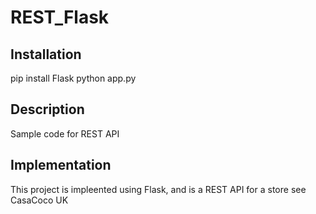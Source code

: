 # REST_Flask

## Installation

pip install Flask
python app.py


## Description

Sample code for REST API

## Implementation

This project is impleented using Flask, and is a REST API for a store see CasaCoco UK
